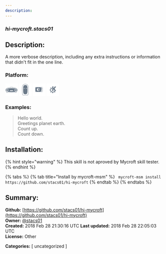 ```yaml
---
description: 
---
```


### _hi-mycroft.stacs01_  
## Description:  
A more verbose description, including any extra instructions or
information that didn't fit in the one line.  
  
  
### Platform:  
 ![Mark I](../.gitbook/assets/mark-1-icon.png)  ![Mark II](../.gitbook/assets/mark-2-icon.png)  ![Picroft](../.gitbook/assets/picroft-icon.png)  ![plasmoid](../.gitbook/assets/kde.png)   
### Examples:  
> Hello world.  
> Greetings planet earth.  
> Count up.  
> Count down.  
  
## Installation:  
{% hint style="warning" %}
This skill is not aproved by Mycroft skill tester.
{% endhint %}
    
{% tabs %}
{% tab title="Install by mycroft-msm" %}
``` mycroft-msm install https://github.com/stacs01/hi-mycroft```
{% endtab %}
  {% endtabs %}
    
## Summary:  
**Github:** [https://github.com/stacs01/hi-mycroft](https://github.com/stacs01/hi-mycroft)  
**Owner:** [@stacs01](https://github.com/stacs01)  
**Created:** 2018 Feb 28 21:30:16 UTC  **Last updated:** 2018 Feb 28 22:05:03 UTC  
**License:** Other  
  
**Categories:** [ uncategorized ]   
